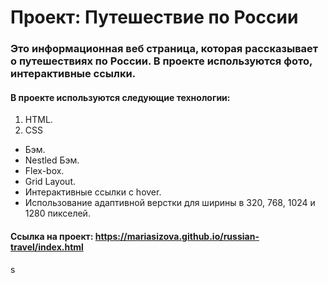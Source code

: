 # Проект: Путешествие по России

### Это информационная веб страница, которая рассказывает о путешествиях по России. В проекте используются фото, интерактивные ссылки.

#### В проекте используются следующие технологии:
1. HTML.
2. CSS 
 * Бэм.
 * Nestled Бэм.
 * Flex-box.
 * Grid Layout.
 * Интерактивные ссылки с hover.
 * Использование адаптивной верстки для ширины в 320, 768, 1024 и 1280 пикселей.

#### Ссылка на проект: https://mariasizova.github.io/russian-travel/index.html
s
